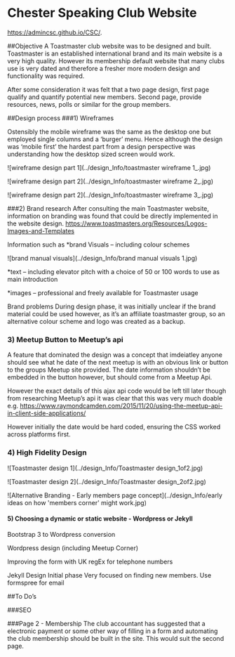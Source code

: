 # Chester Speaking Club Website
https://admincsc.github.io/CSC/.

##Objective
A Toastmaster club website was to be designed and built. Toastmaster is an established international brand and its main website is a very high quality. However its membership default website that many clubs use is very dated and therefore a fresher more modern design and functionality was required.

After some consideration it was felt that a two page design, first page qualify and quantify potential new members. Second page, provide resources, news, polls or similar for the group members. 

##Design process
###1) Wireframes

Ostensibly the mobile wireframe was the same as the desktop one but employed single columns and a ‘burger’ menu. Hence although the design was ‘mobile first’ the hardest part from a design perspective was understanding how the desktop sized screen would work.


![wireframe design part 1](../design_Info/toastmaster wireframe 1_.jpg)

![wireframe design part 2](../design_Info/toastmaster wireframe 2_.jpg)

![wireframe design part 2](../design_Info/toastmaster wireframe 3_.jpg)


###2) Brand research 
After consulting the main Toastmaster website, information on branding was found that could be directly implemented in the website design. https://www.toastmasters.org/Resources/Logos-Images-and-Templates 

Information such as
  *brand Visuals – including colour schemes 

![brand manual visuals](../design_Info/brand manual visuals 1.jpg)

  *text – including elevator pitch with a choice of 50 or 100 words to use as main introduction

  *images – professional and freely available for Toastmaster usage



Brand problems 
During design phase, it was initially unclear if the brand material could be used however, as it’s an affiliate toastmaster group, so an alternative colour scheme and logo was created as a backup. 







### 3) Meetup Button to Meetup’s api
A feature that dominated the design was a concept that imdeiatley anyone should see what he date of the next meetup is with an obvious link or button to the groups Meetup site provided. The date information shouldn’t be embedded in the button however, but should come from a Meetup Api.

However the exact details of this ajax api code would be left till later though from researching Meetup’s api  it was clear that this was very much doable e.g. https://www.raymondcamden.com/2015/11/20/using-the-meetup-api-in-client-side-applications/ 

However initially the date would be hard coded, ensuring the CSS worked across platforms first.





### 4) High Fidelity Design

![Toastmaster design 1](../design_Info/Toastmaster design_1of2.jpg)

![Toastmaster design 2](../design_Info/Toastmaster design_2of2.jpg)

![Alternative Branding - Early members page concept](../design_Info/early ideas on how 'members corner' might work.jpg)



#### 5) Choosing a dynamic or static website - Wordpress or Jekyll


Bootstrap 3 to Wordpress conversion



Wordpress design
(including Meetup Corner)

Improving the form with UK regEx for telephone numbers

Jekyll Design
Initial phase Very focused on finding new members.
Use formspree for email


##To Do’s

###SEO


###Page 2 - Membership
The club accountant has suggested that a electronic payment or some other way of filling in a form and automating the club membership should be built in the site. This would suit the second page.

